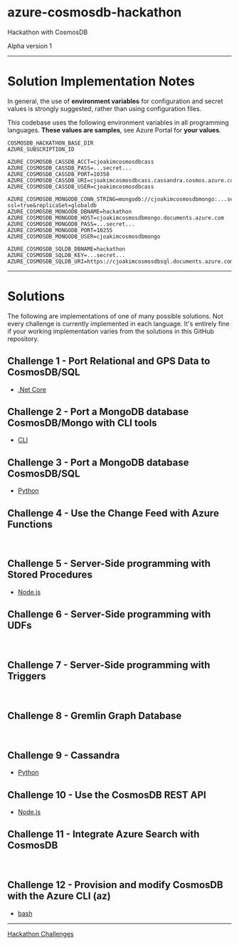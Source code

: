 # azure-cosmosdb-hackathon

Hackathon with CosmosDB

Alpha version 1

---

# Solution Implementation Notes

In general, the use of **environment variables** for configuration and secret values
is strongly suggested, rather than using configuration files.

This codebase uses the following environment variables in all programming languages.
**These values are samples**, see Azure Portal for **your values**.

```
COSMOSDB_HACKATHON_BASE_DIR
AZURE_SUBSCRIPTION_ID

AZURE_COSMOSDB_CASSDB_ACCT=cjoakimcosmosdbcass
AZURE_COSMOSDB_CASSDB_PASS=...secret...
AZURE_COSMOSDB_CASSDB_PORT=10350
AZURE_COSMOSDB_CASSDB_URI=cjoakimcosmosdbcass.cassandra.cosmos.azure.com
AZURE_COSMOSDB_CASSDB_USER=cjoakimcosmosdbcass

AZURE_COSMOSDB_MONGODB_CONN_STRING=mongodb://cjoakimcosmosdbmongo:...secret...@cjoakimcosmosdbmongo.documents.azure.com:10255/?ssl=true&replicaSet=globaldb
AZURE_COSMOSDB_MONGODB_DBNAME=hackathon
AZURE_COSMOSDB_MONGODB_HOST=cjoakimcosmosdbmongo.documents.azure.com
AZURE_COSMOSDB_MONGODB_PASS=...secret...
AZURE_COSMOSDB_MONGODB_PORT=10255
AZURE_COSMOSDB_MONGODB_USER=cjoakimcosmosdbmongo

AZURE_COSMOSDB_SQLDB_DBNAME=hackathon
AZURE_COSMOSDB_SQLDB_KEY=...secret...
AZURE_COSMOSDB_SQLDB_URI=https://cjoakimcosmosdbsql.documents.azure.com:443/
```

---

# Solutions

The following are implementations of one of many possible solutions.
Not every challenge is currently implemented in each language.
It's entirely fine if your working implementation varies from the solutions
in this GitHub repository.

## Challenge 1 - Port Relational and GPS Data to CosmosDB/SQL

- [.Net Core](solutions/challenge1/dotnetcore/notes.md)

## Challenge 2 - Port a MongoDB database CosmosDB/Mongo with CLI tools

- [CLI](solutions/challenge2/cli/notes.md)

## Challenge 3 - Port a MongoDB database CosmosDB/SQL

- [Python](solutions/python/challenge3.md)

## Challenge 4 - Use the Change Feed with Azure Functions

&nbsp;

## Challenge 5 - Server-Side programming with Stored Procedures

- [Node.js](solutions/challenge5/node/notes.md)

## Challenge 6 - Server-Side programming with UDFs

&nbsp;

## Challenge 7 - Server-Side programming with Triggers

&nbsp;

## Challenge 8 - Gremlin Graph Database

&nbsp;

## Challenge 9 - Cassandra

- [Python](solutions/python/challenge9.md)

## Challenge 10 - Use the CosmosDB REST API

- [Node.js](solutions/challenge10/node/notes.md)

## Challenge 11 - Integrate Azure Search with CosmosDB

&nbsp;

## Challenge 12 - Provision and modify CosmosDB with the Azure CLI (az)

- [bash](solutions/challenge12/bash/provision_sql_db.sh)

---

[Hackathon Challenges](challenges.md)
